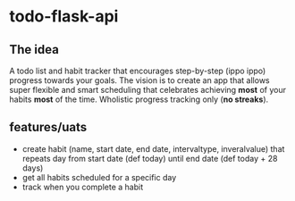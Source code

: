 # todo-flask-api

## The idea
A todo list and habit tracker that encourages step-by-step (ippo ippo) progress towards your goals. The vision is to create an app that allows super flexible and smart scheduling that celebrates achieving **most** of your habits **most** of the time. Wholistic progress tracking only (**no streaks**).


## features/uats
- create habit (name, start date, end date, intervaltype, inveralvalue) that repeats day from start date (def today) until end date (def today + 28 days)
- get all habits scheduled for a specific day
- track when you complete a habit
